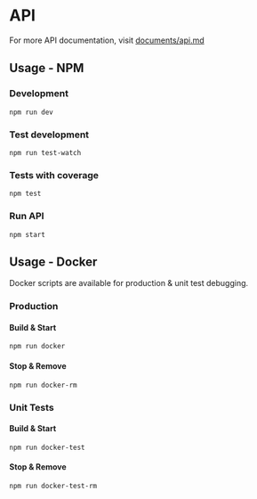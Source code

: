 # API

For more API documentation, visit [documents/api.md](https://github.com/escobard/create-app/blob/master/documentation/api.md)

## Usage - NPM

### Development

`npm run dev`

### Test development

`npm run test-watch`

### Tests with coverage

`npm test`

### Run API

`npm start`

## Usage - Docker

Docker scripts are available for production & unit test debugging.

### Production

#### Build & Start

`npm run docker`

#### Stop & Remove

`npm run docker-rm`

### Unit Tests

#### Build & Start

`npm run docker-test`

#### Stop & Remove

`npm run docker-test-rm`